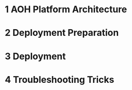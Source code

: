 # 1 AOH Platform Architecture

# 2 Deployment Preparation

# 3 Deployment

# 4 Troubleshooting Tricks
